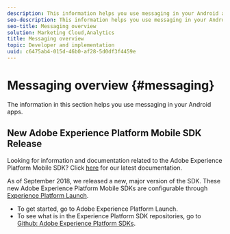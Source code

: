 ```yaml
---
description: This information helps you use messaging in your Android apps.
seo-description: This information helps you use messaging in your Android apps.
seo-title: Messaging overview
solution: Marketing Cloud,Analytics
title: Messaging overview
topic: Developer and implementation
uuid: c6475ab4-015d-46b0-af28-5d0df3f4459e
---
```


# Messaging overview {#messaging}

The information in this section helps you use messaging in your Android apps.

## New Adobe Experience Platform Mobile SDK Release

Looking for information and documentation related to the Adobe Experience Platform Mobile SDK? Click [here](https://aep-sdks.gitbook.io/docs/) for our latest documentation.

As of September 2018, we released a new, major version of the SDK. These new Adobe Experience Platform Mobile SDKs are configurable through [Experience Platform Launch](https://www.adobe.com/experience-platform/launch.html).

* To get started, go to Adobe Experience Platform Launch.
* To see what is in the Experience Platform SDK repositories, go to [Github: Adobe Experience Platform SDKs](https://github.com/Adobe-Marketing-Cloud/acp-sdks).

